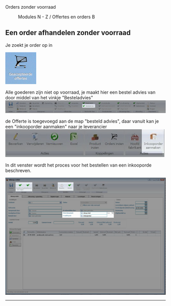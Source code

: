 <properties>
	<page>
		<title>Orders zonder voorraad</title>
		<description>Orders zonder voorraad</description>
	</page>
	<menu>
		<position>Modules  N - Z / Offertes en orders</position> 
		<title>Afhandelen zonder voorraad</title>
		<sort>B</sort>
	</menu>
</properties>

## Een order afhandelen zonder voorraad ##

Je zoekt je order op in

![](images/map-geaccepteerdeoffertes.PNG)

Alle goederen zijn niet op voorraad, je maakt hier een bestel advies van door middel van het vinkje "Besteladvies"
![](images/offertes-zondervoorraad-uitgelicht-besteladvies.JPG)

de Offerte is toegevoegd aan de map "besteld advies", daar vanuit kan je een "inkooporder aanmaken" naar je leverancier
![](images/offertes-zondervoorraad-uitgelicht-inkooporde.JPG)

In dit venster wordt het proces voor het bestellen van een inkooporde beschreven.

![](images/inkooporde-uitgelicht-mail.JPG)

----------
